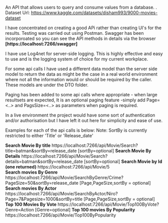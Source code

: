 An API that allows users to query and consume values from a database.  .
Dataset Url: https://www.kaggle.com/datasets/disham993/9000-movies-dataset

I have concentrated on creating a good APi rather than creating UI's for the results. Testing was carried
out using Postman. Swagger has been incorporoated so you can see the API methods in details via the browser
**[https://localhost:7266/swagger]**

I have use Log4net for server-side logging. This is highly effective and easy to use and is the 
logging system of choice for my current workplace.

For some api calls I have used a different data model than the server side model to return the data as might be the case
in a real world environment where not all the information would or should be required by the caller. 
These models are under the DTO folder.

Paging has been added to some api calls where appropriate - when large resultsets are expected,
It is an optional paging feature -simply add Page=<..> and PagsSize=<..> as parameters when paging is required.

In a live environment the project would have some sort of authentication and/or authorisation
but I have left it out here for simplicity and ease of use.

Examples for each of the api calls is below:
Note: SortBy is currently restricted to either 'Title' or 'Release_date'

**Search Movie By title**
https://localhost:7266/api/Movie/Search?title=batman&sortBy=release_date    [sortBy=optional]
**Search Movie By Details**
https://localhost:7266/api/Movie/Search?details=batman&sortBy=release_date  [sortBy=optional]
**Search Movie by Id (one returned)**
https://localhost:7266/api/Movie/5                                   
**Search movies By Genre**
https://localhost:7266/api/Movie/SearchByGenre/Crime?PageSize=50&sortBy=release_date  [Page,PageSize,sortBy = optional]
**Search movies By Actor**
https://localhost:7266/api/Movie/SearchByActor/Niro?Page=7&Pagesize=1000&sortBy=title    [Page,PageSize,sortBy = optional]
**Top 100 Movies By Vote**
https://localhost:7266/api/Movie/Top100ByVote?Genre=Action   		    [Genre=optional]
**Top 100 movies By Popularity**
https://localhost:7266/api/Movie/Top100ByPopularity
